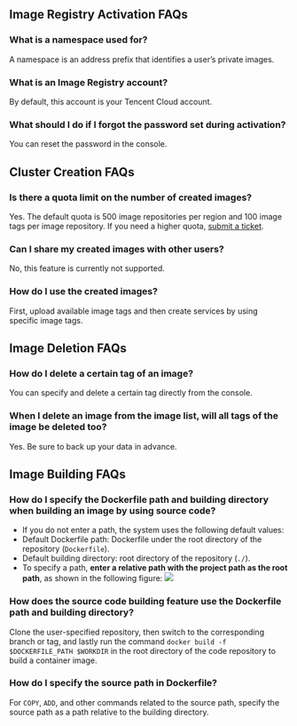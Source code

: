 ## Image Registry Activation FAQs

### What is a namespace used for?

A namespace is an address prefix that identifies a user’s private images.

### What is an Image Registry account?

By default, this account is your Tencent Cloud account.

### What should I do if I forgot the password set during activation?

You can reset the password in the console.

## Cluster Creation FAQs

### Is there a quota limit on the number of created images?

Yes. The default quota is 500 image repositories per region and 100 image tags per image repository.
If you need a higher quota, [submit a ticket](https://console.cloud.tencent.com/workorder/category/create?level1_id=6&level2_id=350&level1_name=%E8%AE%A1%E7%AE%97%E4%B8%8E%E7%BD%91%E7%BB%9C&level2_name=%E5%AE%B9%E5%99%A8%E6%9C%8D%E5%8A%A1CCS).

### Can I share my created images with other users?

No, this feature is currently not supported.

### How do I use the created images?

First, upload available image tags and then create services by using specific image tags.

## Image Deletion FAQs

### How do I delete a certain tag of an image?

You can specify and delete a certain tag directly from the console.

### When I delete an image from the image list, will all tags of the image be deleted too?

Yes. Be sure to back up your data in advance.

## Image Building FAQs

### How do I specify the Dockerfile path and building directory when building an image by using source code?
- If you do not enter a path, the system uses the following default values:
 - Default Dockerfile path: Dockerfile under the root directory of the repository (`Dockerfile`).
 - Default building directory: root directory of the repository (`./`).
- To specify a path, **enter a relative path with the project path as the root path**, as shown in the following figure:
![](https://main.qcloudimg.com/raw/050bf949cd07bd0c2ceaf45aae29f113.png)

### How does the source code building feature use the Dockerfile path and building directory?
Clone the user-specified repository, then switch to the corresponding branch or tag, and lastly run the command `docker build -f $DOCKERFILE_PATH $WORKDIR` in the root directory of the code repository to build a container image.

### How do I specify the source path in Dockerfile?
For `COPY`, `ADD`, and other commands related to the source path, specify the source path as a path relative to the building directory.
